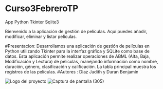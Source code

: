 # Curso3FebreroTP
App Python Tkinter Sqlite3


Bienvenido a la aplicación de gestión de películas. Aquí puedes añadir, modificar, eliminar y listar películas.


#Presentacion:
    Desarrollamos una aplicación de gestión de películas en Python utilizando Tkinter para la interfaz gráfica y SQLite como base de datos. Esta aplicación permite realizar operaciones de ABML (Alta, Baja, Modificación y Lectura) de películas, manejando información como nombre, duración, género, clasificación y calificación. La tabla principal muestra los registros de las películas.
#Autores : Diaz Judith y Duran Benjamin

![Logo del proyecto](img/Captura.png)
![Captura de pantalla (305)](https://github.com/user-attachments/assets/b353aab7-3faa-4c34-9a9a-4dae917e12ca)
